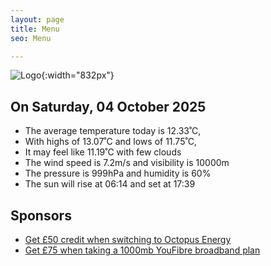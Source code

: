```yaml
---
layout: page
title: Menu
seo: Menu

---
```


![Logo](/images/logo.jpg){:width="832px"}

<!-- weather_marker starts -->
## On Saturday, 04 October 2025

- The average temperature today is 12.33˚C,
- With highs of 13.07˚C and lows of 11.75˚C,
- It may feel like 11.19˚C with few clouds
- The wind speed is 7.2m/s and visibility is 10000m
- The pressure is 999hPa and humidity is 60%
- The sun will rise at 06:14 and set at 17:39

<!-- weather_marker ends -->

## Sponsors

- [Get £50 credit when switching to Octopus Energy](https://bit.ly/3oD1nnS)
- [Get £75 when taking a 1000mb YouFibre broadband plan](https://aklam.io/91zWhU?)
